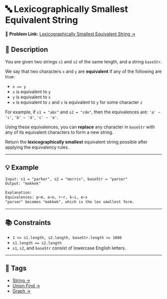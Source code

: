 # 🔤 Lexicographically Smallest Equivalent String

🔗 **Problem Link:** [Lexicographically Smallest Equivalent String →](https://leetcode.com/problems/lexicographically-smallest-equivalent-string/description/)

## 📝 Description

You are given two strings `s1` and `s2` of the same length, and a string `baseStr`.

We say that two characters `x` and `y` are **equivalent** if any of the following are true:

- `x == y`
- `x` is equivalent to `y`
- `y` is equivalent to `x`
- `x` is equivalent to `z` and `z` is equivalent to `y` for some character `z`

For example, if `s1 = "abc"` and `s2 = "cde"`, then the equivalences are: `'a' ~ 'c'`, `'b' ~ 'd'`, `'c' ~ 'e'`.

Using these equivalences, you can **replace** any character in `baseStr` with any of its equivalent characters to form a new string.

Return the **lexicographically smallest** equivalent string possible after applying the equivalency rules.

---

## 💡 Example

```txt
Input: s1 = "parker", s2 = "morris", baseStr = "parser"
Output: "makkek"

Explanation:
Equivalences: p~m, a~o, r~r, k~i, e~s
"parser" becomes "makkek", which is the lex smallest form.
```

---

## 📚 Constraints

- `1 <= s1.length, s2.length, baseStr.length <= 1000`
- `s1.length == s2.length`
- `s1`, `s2`, and `baseStr` consist of lowercase English letters.

---

## 📌 Tags

- [String →](https://leetcode.com/problem-list/strings/)
- [Union Find →](https://leetcode.com/tag/union-find/)
- [Graph →](https://leetcode.com/problem-list/graph/)